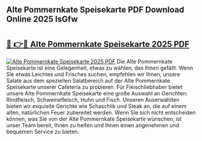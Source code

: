 ## Alte Pommernkate Speisekarte PDF Download Online 2025 lsGfw

# <h2><a href="http://gc8m2u.nevu.top/?p=Alte+Pommernkate+Speisekarte">🔗 👉🔴 Alte Pommernkate Speisekarte 2025 PDF</a></h2>

[![Alte Pommernkate Speisekarte 2025 PDF](https://i.imgur.com/dBaPXMq.png)](http://gc8m2u.nevu.top/?p=Alte+Pommernkate+Speisekarte)
Die Alte Pommernkate Speisekarte ist eine Gelegenheit, etwas zu wählen, das Ihnen gefällt. Wenn Sie etwas Leichtes und Frisches suchen, empfehlen wir Ihnen, unsere Salate aus dem speziellen Salatbereich auf der Alte Pommernkate Speisekarte unserer Cafeteria zu probieren. Für Fleischliebhaber bietet unsere Alte Pommernkate Speisekarte eine große Auswahl an Gerichten: Rindfleisch, Schweinefleisch, Huhn und Fisch. Unseren Auserwählten bieten wir exquisite Gerichte wie Schaschlik und Steak an, die auf einem alten, natürlichen Feuer zubereitet werden. Wenn Sie sich nicht entscheiden können, was Sie von der Alte Pommernkate Speisekarte wünschen, ist unser Team bereit, Ihnen zu helfen und Ihnen einen angenehmen und bequemen Service zu bieten.
